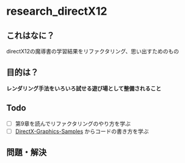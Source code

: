 # research_directX12

## これはなに？  
directX12の魔導書の学習結果をリファクタリング、思い出すためのもの  
 
## 目的は？  
**レンダリング手法をいろいろ試せる遊び場として整備されること**  
 
## Todo  
- [ ]  第9章を読んでリファクタリングのやり方を学ぶ  
- [ ] [DirectX-Graphics-Samples](https://github.com/microsoft/DirectX-Graphics-Samples/tree/master/Samples/Desktop/D3D12HelloWorld) からコードの書き方を学ぶ

## 問題・解決  

 